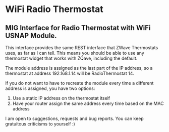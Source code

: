 # WiFi Radio Thermostat

## MIG Interface for Radio Thermostat with WiFi USNAP Module.

This interface provides the same REST interface that ZWave Thermostats 
uses, as far as I can tell. This means you should be able
to use any thermostat widget that works with ZQave, including the default.

The module address is assigned as the last part of the IP address, so a 
thermostat at address 192.168.1.14 will be RadioThermostat 14.

If you do not want to have to recreate the module every time a different
address is assigned, you have two options:
1. Use a static IP address on the thermostat itself
2. Have your router assign the same address every time based on the MAC
   address

I am open to suggestions, requests and bug reports. You can keep gratuitous 
criticisms to yourself :)



